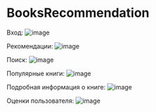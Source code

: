 # BooksRecommendation
Вход:
![image](https://github.com/anbaitiakova/BooksRecommendation/assets/71523513/663e8c58-ea49-460b-b08e-a2e254ec0f65)

Рекомендации:
![image](https://github.com/anbaitiakova/BooksRecommendation/assets/71523513/eee53ba4-667c-4ad6-b99b-9282470456c8)

Поиск:
![image](https://github.com/anbaitiakova/BooksRecommendation/assets/71523513/f5ad04b5-87e4-4f34-919e-70a6da25e0ef)

Популярные книги:
![image](https://github.com/anbaitiakova/BooksRecommendation/assets/71523513/06412e09-bd53-480f-868c-a90383776c44)

Подробная информация о книге:
![image](https://github.com/anbaitiakova/BooksRecommendation/assets/71523513/03b1e219-e917-4680-ad9d-f2b1134b4386)

Оценки пользователя:
![image](https://github.com/anbaitiakova/BooksRecommendation/assets/71523513/14d97129-881b-4175-9a23-577279b9bf68)
